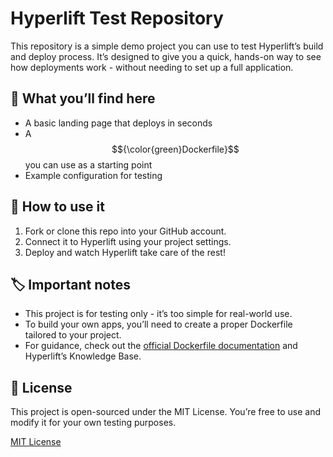 # Hyperlift Test Repository

This repository is a simple demo project you can use to test Hyperlift’s build and deploy process. It’s designed to give you a quick, hands-on way to see how deployments work - without needing to set up a full application.

## 📖 What you’ll find here
- A basic landing page that deploys in seconds
- A $${\color{green}Dockerfile}$$ you can use as a starting point
- Example configuration for testing

## 🚀 How to use it

1. Fork or clone this repo into your GitHub account.
2. Connect it to Hyperlift using your project settings.
3. Deploy and watch Hyperlift take care of the rest!

## 🏷️ Important notes
- This project is for testing only - it’s too simple for real-world use.
- To build your own apps, you’ll need to create a proper Dockerfile tailored to your project.
- For guidance, check out the [official Dockerfile documentation](https://docs.docker.com/reference/dockerfile/) and Hyperlift’s Knowledge Base.

## 📝 License
This project is open-sourced under the MIT License. You’re free to use and modify it for your own testing purposes.

[MIT License](./LICENSE)
